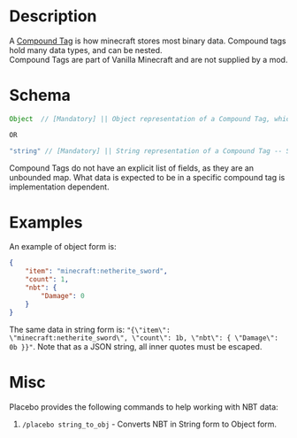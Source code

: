 # Description
A [Compound Tag](https://minecraft.wiki/w/NBT_format) is how minecraft stores most binary data. Compound tags hold many data types, and can be nested.  
Compound Tags are part of Vanilla Minecraft and are not supplied by a mod.

# Schema
```js
Object  // [Mandatory] || Object representation of a Compound Tag, which is just write a JSON object that maps to your desired nbt.

OR

"string" // [Mandatory] || String representation of a Compound Tag -- See https://github.com/aramperes/Mojangson or https://minecraft.wiki/w/NBT_format#Conversion_to_SNBT for more information.
```

Compound Tags do not have an explicit list of fields, as they are an unbounded map. What data is expected to be in a specific compound tag is implementation dependent.

# Examples
An example of object form is:
```json
{
    "item": "minecraft:netherite_sword",
    "count": 1,
    "nbt": {
        "Damage": 0
    }
}
```

The same data in string form is: `"{\"item\": \"minecraft:netherite_sword\", \"count\": 1b, \"nbt\": { \"Damage\": 0b }}"`. Note that as a JSON string, all inner quotes must be escaped.

# Misc
Placebo provides the following commands to help working with NBT data:
1. `/placebo string_to_obj` - Converts NBT in String form to Object form.